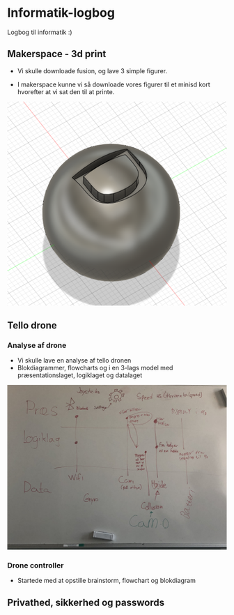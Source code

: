 # Informatik-logbog
Logbog til informatik :)


## Makerspace - 3d print

- Vi skulle downloade fusion, og lave 3 simple figurer.

- I makerspace kunne vi så downloade vores figurer til et minisd kort hvorefter at vi sat den til at printe.

![](Images/3dprint.png)



## Tello drone

### Analyse af drone

- Vi skulle lave en analyse af tello dronen
- Blokdiagrammer, flowcharts og i en 3-lags model med præsentationslaget, logiklaget og datalaget

![](Images/89A0D06F-A4E3-4679-95AF-C02072A1B22E.jpeg)

### Drone controller

- Startede med at opstille brainstorm, flowchart og blokdiagram

## Privathed, sikkerhed og passwords
